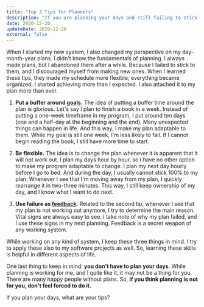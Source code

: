 ```yaml
---
title: "Top 3 Tips for Planners"
description: "If you are planning your days and still failing to stick to them, these tips can help you. Instead of feeling bad, you can start feeling great."
date: 2020-12-20
updateDate: 2020-12-20
external: false
---
```


When I started my new system, I also changed my perspective on my day-month-year plans. I didn't know the fundamentals of planning. I always made plans, but I abandoned them after a while. Because I failed to stick to them, and I discouraged myself from making new ones. When I learned these tips, they made my schedule more flexible; everything became organized. I started achieving more than I expected. I also attached it to my plan more than ever.

1. **Put a buffer around [goals](/growth-with-systematic-bliss/).**
    The idea of putting a buffer time around the plan is glorious. Let's say I plan to finish a book in a week. Instead of putting a one-week timeframe in my program, I put around ten days (one and a half-day at the beginning and the end). Many unexpected things can happen in life. And this way, I make my plan adaptable to them. While my goal is still one week, I'm less likely to fail. If I cannot begin reading the book, I still have more time to start.

2. **Be flexible.**
    The idea is to change the plan whenever it is apparent that it will not work out. I plan my days hour by hour, so I have no other option to make my program adaptable to change. I plan my next day hourly before I go to bed. And during the day, I usually cannot stick 100% to my plan. Whenever I see that I'm moving away from my plan, I quickly rearrange it in two-three minutes. This way, I still keep ownership of my day, and I know what I want to do next.

3. **Use failure as [feedback](/importance-of-the-feedback/).**
    Related to the second tip, whenever I see that my plan is not working out anymore, I try to determine the main reason. Vital signs are always easy to see. I take note of why my plan failed, and I use these signs in my next planning. Feedback is a secret weapon of any working system.

While working on any kind of system, I keep these three things in mind. I try to apply these also to my software projects as well. So, learning these skills is helpful in different aspects of life.

One last thing to keep in mind: **you don't have to plan your days**. While planning is working for me, and I quite like it, it may not be a thing for you. There are many happy people without plans. So, **if you think planning is not for you, don't feel forced to do it.**

If you plan your days, what are your tips?
